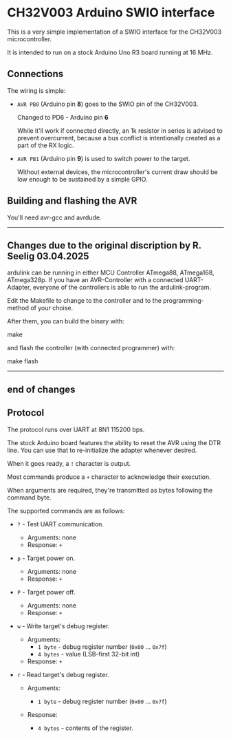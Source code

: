 CH32V003 Arduino SWIO interface
===============================

This is a very simple implementation of a SWIO interface for the CH32V003
    microcontroller.

It is intended to run on a stock Arduino Uno R3 board running at 16 MHz.


Connections
-----------

The wiring is simple:

*   `AVR PB0` (Arduino pin __8__) goes to the SWIO pin of the CH32V003.

    Changed to PD6 - Arduino pin __6__

    While it'll work if connected directly, an 1k resistor in series is advised
    to prevent overcurrent, because a bus conflict is intentionally created as a
    part of the RX logic.

*   `AVR PB1` (Arduino pin __9__) is used to switch power to the target.

    Without external devices, the microcontroller's current draw should be
    low enough to be sustained by a simple GPIO.

Building and flashing the AVR
-----------------------------
You'll need avr-gcc and avrdude.

---------------------------------------------------------------
Changes due to the original discription by R. Seelig 03.04.2025
---------------------------------------------------------------

ardulink can be running in either MCU Controller ATmega88, ATmega168, ATmega328p.
If you have an AVR-Controller with a connected UART-Adapter, everyone of the 
controllers is able to run the ardulink-program.

Edit the Makefile to change to the controller and to the programming-method
of your choise.

After them, you can build the binary with:

make

and flash the controller (with connected programmer) with:

make flash

---------------------------------------------------------------
end of changes
---------------------------------------------------------------

Protocol
--------
The protocol runs over UART at 8N1 115200 bps.
    
The stock Arduino board features the ability to reset the AVR using the DTR
    line. You can use that to re-initialize the adapter whenever desired.

When it goes ready, a `!` character is output.

Most commands produce a `+` character to acknowledge their execution.

When arguments are required, they're transmitted as bytes following the command
    byte.

The supported commands are as follows:

* `?` - Test UART communication.
    * Arguments: none
    * Response: `+`

* `p` - Target power on.
    * Arguments: none
    * Response: `+`

* `P` - Target power off.
    * Arguments: none
    * Response: `+`

* `w` - Write target's debug register.
    * Arguments:
        * `1 byte` - debug register number (`0x00` ... `0x7f`)
        * `4 bytes` - value (LSB-first 32-bit int)
    * Response: `+`

* `r` - Read target's debug register.
    * Arguments:
        * `1 byte` - debug register number (`0x00` ... `0x7f`)

    * Response:
        * `4 bytes` - contents of the register.

